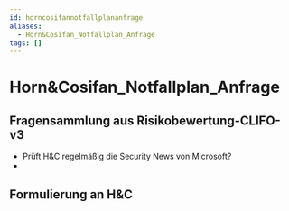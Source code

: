 ```yaml
---
id: horncosifannotfallplananfrage
aliases:
  - Horn&Cosifan_Notfallplan_Anfrage
tags: []
---
```


# Horn&Cosifan_Notfallplan_Anfrage

## Fragensammlung aus Risikobewertung-CLIFO-v3

- Prüft H&C regelmäßig die Security News von Microsoft?
-

## Formulierung an H&C

